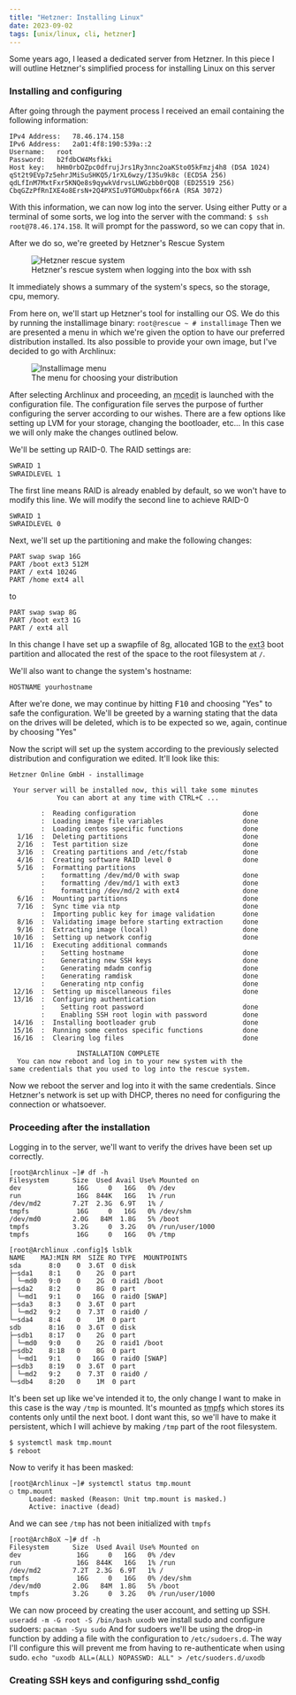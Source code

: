 ```yaml
---
title: "Hetzner: Installing Linux"
date: 2023-09-02
tags: [unix/linux, cli, hetzner]
---
```

Some years ago, I leased a dedicated server from Hetzner. In this piece I will outline Hetzner's simplified process for installing Linux on this server

### Installing and configuring

After going through the payment process I received an email containing the following information:

```
IPv4 Address:	78.46.174.158
IPv6 Address:	2a01:4f8:190:539a::2
Username:	root
Password:	b2fdbCW4Msfkki
Host key:	hHm0rbOZpc0dfrujJrs1Ry3nnc2oaKSto05kFmzj4h8 (DSA 1024)
qSt2t9EVp7z5ehrJMiSuSHKQ5/1rXL6wzy/I3Su9k8c (ECDSA 256)
qdLfInM7MxtFxr5KNQe8s9qywkVdrvsLUWGzbb0rQQ8 (ED25519 256)
CbqGZzPfRnIXE4o8ErsN+2Q4PXSIu9TGMOubpxf66rA (RSA 3072)
```
With this information, we can now log into the server. Using either Putty or a terminal of some sorts, we log into the server with the command: `$ ssh root@78.46.174.158`. It will prompt for the password, so we can copy that in.

After we do so, we're greeted by Hetzner's Rescue System

<figure>
<img src="/hetzner-installing-linux/rescue.png" alt="Hetzner rescue system">
<figcaption>Hetzner's rescue system when logging into the box with ssh</figcaption>
</figure>

It immediately shows a summary of the system's specs, so the storage, cpu, memory.

From here on, we'll start up Hetzner's tool for installing our OS. We do this by running the installimage binary:
`root@rescue ~ # installimage`
Then we are presented a menu in which we're given the option to have our preferred distribution installed. Its also possible to provide your own image, but I've decided to go with Archlinux:
<figure>
<img src"/hetzner-installing-linux/installimage_menu.png" alt="Installimage menu">
<figcaption>The menu for choosing your distribution</figcaption>
</figure>
After selecting Archlinux and proceeding, an <abbr title="Midnight Commander's included editor">mcedit</abbr> is launched with the configuration file.
The configuration file serves the purpose of further configuring the server according to our wishes. There are a few options like setting up LVM for your storage, changing the bootloader, etc... In this case we will only make the changes outlined below.

We'll be setting up RAID-0. The RAID settings are:
```bash
SWRAID 1
SWRAIDLEVEL 1
```
The first line means RAID is already enabled by default, so we won't have to modify this line. We will modify the second line to achieve RAID-0
```
SWRAID 1
SWRAIDLEVEL 0
```
Next, we'll set up the partitioning and make the following changes:
```
PART swap swap 16G
PART /boot ext3 512M
PART / ext4 1024G
PART /home ext4 all
```
to
```
PART swap swap 8G
PART /boot ext3 1G
PART / ext4 all
```
In this change I have set up a swapfile of 8g, allocated 1GB to the <abbr title="Filesystem">ext3</abbr> boot partition and allocated the rest of the space to the root filesystem at `/`.

We'll also want to change the system's hostname:
```
HOSTNAME yourhostname
```
After we're done, we may continue by hitting <kbd>F10</kbd> and choosing "Yes" to safe the configuration.
We'll be greeted by a warning stating that the data on the drives will be deleted, which is to be expected so we, again, continue by choosing "Yes"

Now the script will set up the system according to the previously selected distribution and configuration we edited. It'll look like this:

```
Hetzner Online GmbH - installimage
 
 Your server will be installed now, this will take some minutes
            You can abort at any time with CTRL+C ...
 
        :  Reading configuration                           done
        :  Loading image file variables                    done
        :  Loading centos specific functions               done
  1/16  :  Deleting partitions                             done
  2/16  :  Test partition size                             done
  3/16  :  Creating partitions and /etc/fstab              done
  4/16  :  Creating software RAID level 0                  done
  5/16  :  Formatting partitions
        :    formatting /dev/md/0 with swap                done
        :    formatting /dev/md/1 with ext3                done
        :    formatting /dev/md/2 with ext4                done
  6/16  :  Mounting partitions                             done
  7/16  :  Sync time via ntp                               done
        :  Importing public key for image validation       done
  8/16  :  Validating image before starting extraction     done
  9/16  :  Extracting image (local)                        done
 10/16  :  Setting up network config                       done
 11/16  :  Executing additional commands
        :    Setting hostname                              done
        :    Generating new SSH keys                       done
        :    Generating mdadm config                       done
        :    Generating ramdisk                            done
        :    Generating ntp config                         done
 12/16  :  Setting up miscellaneous files                  done
 13/16  :  Configuring authentication
        :    Setting root password                         done
        :    Enabling SSH root login with password         done
 14/16  :  Installing bootloader grub                      done
 15/16  :  Running some centos specific functions          done
 16/16  :  Clearing log files                              done
 
                 INSTALLATION COMPLETE
  You can now reboot and log in to your new system with the
same credentials that you used to log into the rescue system.
```
Now we reboot the server and log into it with the same credentials.
Since Hetzner's network is set up with DHCP, theres no need for configuring the connection or whatsoever.

### Proceeding after the installation

Logging in to the server, we'll want to verify the drives have been set up correctly.

```
[root@Archlinux ~]# df -h
Filesystem      Size  Used Avail Use% Mounted on
dev              16G     0   16G   0% /dev
run              16G  844K   16G   1% /run
/dev/md2        7.2T  2.3G  6.9T   1% /
tmpfs            16G     0   16G   0% /dev/shm
/dev/md0        2.0G   84M  1.8G   5% /boot
tmpfs           3.2G     0  3.2G   0% /run/user/1000
tmpfs			 16G	 0	 16G   0% /tmp
```

```
[root@Archlinux .config]$ lsblk
NAME    MAJ:MIN RM  SIZE RO TYPE  MOUNTPOINTS
sda       8:0    0  3.6T  0 disk
├─sda1    8:1    0    2G  0 part
│ └─md0   9:0    0    2G  0 raid1 /boot
├─sda2    8:2    0    8G  0 part
│ └─md1   9:1    0   16G  0 raid0 [SWAP]
├─sda3    8:3    0  3.6T  0 part
│ └─md2   9:2    0  7.3T  0 raid0 /
└─sda4    8:4    0    1M  0 part
sdb       8:16   0  3.6T  0 disk
├─sdb1    8:17   0    2G  0 part
│ └─md0   9:0    0    2G  0 raid1 /boot
├─sdb2    8:18   0    8G  0 part
│ └─md1   9:1    0   16G  0 raid0 [SWAP]
├─sdb3    8:19   0  3.6T  0 part
│ └─md2   9:2    0  7.3T  0 raid0 /
└─sdb4    8:20   0    1M  0 part
```
It's been set up like we've intended it to, the only change I want to make in this case is the way `/tmp` is mounted. It's mounted as <abbr title="Temporary File System">tmpfs</abbr> which stores its contents only until the next boot. I dont want this, so we'll have to make it persistent, which I will achieve by making `/tmp` part of the root filesystem.

```bash
$ systemctl mask tmp.mount
$ reboot
```
Now to verify it has been masked:
```
[root@Archlinux ~]# systemctl status tmp.mount
○ tmp.mount
     Loaded: masked (Reason: Unit tmp.mount is masked.)
     Active: inactive (dead)
```
And we can see `/tmp` has not been initialized with `tmpfs`

```
[root@ArchBoX ~]# df -h
Filesystem      Size  Used Avail Use% Mounted on
dev              16G     0   16G   0% /dev
run              16G  844K   16G   1% /run
/dev/md2        7.2T  2.3G  6.9T   1% /
tmpfs            16G     0   16G   0% /dev/shm
/dev/md0        2.0G   84M  1.8G   5% /boot
tmpfs           3.2G     0  3.2G   0% /run/user/1000
```

We can now proceed by creating the user account, and setting up SSH.
`useradd -m -G root -S /bin/bash uxodb`
we install sudo and configure sudoers: 
`pacman -Syu sudo`
And for sudoers we'll be using the drop-in function by adding a file with the configuration to `/etc/sudoers.d`. The way I'll configure this will prevent me from having to re-authenticate when using sudo.
`echo "uxodb ALL=(ALL) NOPASSWD: ALL" > /etc/suoders.d/uxodb`

### Creating SSH keys and configuring sshd_config



